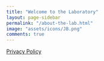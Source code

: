 ```yaml
---
title: "Welcome to the Laboratory"
layout: page-sidebar
permalink: "/about-the-lab.html"
image: "assets/icons/JB.png"
comments: true
---
```


<i class="fab fa-gamepad-modern"></i> [Privacy Policy]({{site.baseurl}}/privacy-policy.html)
